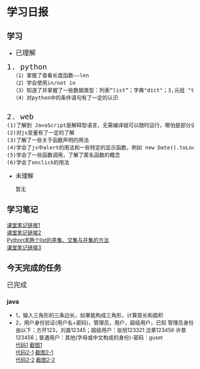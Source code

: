 # 学习日报

## 学习

* <font size=4>已理解</font>
<pre>
<font size=5>1. python</font>
  （1）掌握了查看长度函数——len
  （2）学会使用in/not in
  （3）知道了并掌握了一些数据类型：列表“list”；字典"dict"；3,元组 "tuple"；集合"set"的相关用法
  （4）对python中的条件语句有了一定的认识
   
</pre>
<pre><font size=5>2. web</font>
(1)了解到 JavaScript是解释型语言，无需编译就可以随时运行，哪怕是部分语法书写有误，也照样运行，但是可能会得不到想要的结果，没有语法错误的还能正常运行。
(2)对js变量有了一定的了解
(3)了解了一些关于函数声明的用法
(4)学会了js中alert的用法和一些特定的显示函数，例如 new Date().toLocaleDateString()显示本地时间
(5)学会了一些函数调用，了解了匿名函数的概念
(6)学会了onclick的用法
</pre>
* <font size=3.5>未理解</font>

    暂无

## 学习笔记

[课堂笔记链接1](https://github.com/zhaoanxiang/summertraing/blob/master/0727/%E5%AD%A6%E4%B9%A0%E7%AC%94%E8%AE%B0.md)   
[课堂笔记链接2](https://github.com/zhaoanxiang/summertraing/blob/master/0727/%E7%AC%94%E8%AE%B0.py)   
[Python求两个list的差集、交集与并集的方法](https://m.pythontab.com/article/1206)    
[课堂笔记链接3](https://github.com/zhaoanxiang/summertraing/blob/master/0727/js.html) 






## 今天完成的任务

<font size=4>已完成</font>    

 ### java
 * 1，输入三角形的三条边长，如果能构成三角形，计算周长和面积
 * 2，用户身份验证(用户名+密码)，管理员，用户，超级用户，已知 管理员身份由以下：方开123，刘晨12345；超级用户：张旭123321 沈章123456 许景123456；普通用户：其他(字母或中文构成的身份)-密码：guset  
[代码1](https://github.com/zhaoanxiang/summertraing/blob/master/0727/%E4%B8%89%E8%A7%92%E5%BD%A2.py)  [截图1](https://github.com/zhaoanxiang/summertraing/blob/master/0727/%E4%B8%89%E8%A7%92%E5%BD%A2.png)  
[代码2-1](https://github.com/zhaoanxiang/summertraing/blob/master/0727/%E7%94%A8%E6%88%B7%E5%90%8D%E8%BA%AB%E4%BB%BD%E9%AA%8C%E8%AF%811.py) [截图2-1](https://github.com/zhaoanxiang/summertraing/blob/master/0727/%E9%AA%8C%E8%AF%811.png)  
[代码2-2](https://github.com/zhaoanxiang/summertraing/blob/master/0727/%E7%94%A8%E6%88%B7%E5%90%8D%E8%BA%AB%E4%BB%BD%E9%AA%8C%E8%AF%812.py) [截图2-2](https://github.com/zhaoanxiang/summertraing/blob/master/0727/%E9%AA%8C%E8%AF%812.png)





 

